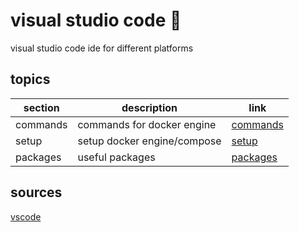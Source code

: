 <!-- omit in toc -->
# visual studio code 🥸

visual studio code ide for different platforms

<!-- omit in toc -->
## topics

| section | description | link |
|--- |--- |--- |
| commands | commands for docker engine | [commands](commands.md) |
| setup | setup docker engine/compose | [setup](setup.md) |
| packages | useful packages | [packages](packages.md) |

## sources

[vscode](https://code.visualstudio.com/)
